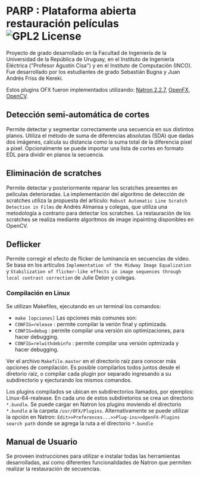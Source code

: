PARP : Plataforma abierta restauración películas ![GPL2 License](http://img.shields.io/:license-gpl2-blue.svg?style=flat-square)
===========

Proyecto de grado desarrollado en la Facultad de Ingeniería de la Universidad de la República de Uruguay, en el Instituto de Ingeniería Eléctrica ("Profesor Agustín Cisa") y en el Instituto de Computación (INCO). 
Fue desarrollado por los estudiantes de grado Sebastián Bugna y Juan Andrés Friss de Kereki.

Estos plugins OFX fueron implementados utilizando:
[Natron 2.2.7](http://natron.inria.fr), 
[OpenFX](http://openeffects.org), 
[OpenCV](http://opencv.org).

Detección semi-automática de cortes
-------
Permite detectar y segmentar correctamente una secuencia en sus distintos planos.
Utiliza el método de suma de diferencias absolutas (SDA) que dadas dos imágenes, calcula su distancia como la suma total de la diferencia píxel a píxel.
Opcionalmente se puede importar una lista de cortes en formato EDL para dividir en planos la secuencia.


Eliminación de scratches
-------

Permite detectar y posteriormente reparar los scratches presentes en películas deterioradas.
La implementación del algoritmo de detección de scratches utiliza la propuesta del artículo: `Robust Automatic Line Scratch Detection in Films` de Andrés Almansa y colegas, que utiliza una metodología a contrario para detectar los scratches.
La restauración de los scratches se realiza mediante algoritmos de image inpainting disponibles en OpenCV.


Deflicker
-------
Permite corregir el efecto de flicker de luminancia en secuencias de video.
Se basa en los artículos `Implementation of the Midway Image Equalization` y `Stabilization of flicker-like effects in image sequences
through local contrast correction` de Julie Delon y colegas.


### Compilación en Linux
Se utilizan Makefiles, ejecutando en un terminal los comandos:
- `make [opciones]`
Las opciones más comunes son:
- `CONFIG=release` : permite compilar la verión final y optimizada.
- `CONFIG=debug` : permite compilar una versión sin optimizaciones, para hacer debugging.
- `CONFIG=relwithdebinfo` : permite compilar una versión optmizada y hacer debugging.


Ver el archivo `Makefile.master` en el directorio raíz para conocer más opciones de compilación.
Es posible compilarlos todos juntos desde el diretorio raíz, o compilar cada plugin por separado ingresando a su subdirectorio y ejecturando los mismos comandos. 

Los plugins compilados se ubican en subdirectorios llamados, por ejemplos: Linux-64-realease.
En cada uno de estos subdiretorios se crea un directorio `*.bundle`. 
Se puede cargar en Natron los plugins moviendo el directorio `*.bundle` a la carpeta `/usr/OFX/Plugins`.
Alternativamente se puede utilizar la opción en Natron: `Edit>>Preferences...>>Plug-ins>>OpenFX-Plugins search path` donde se agrega la ruta a el directorio `*.bundle`


Manual de Usuario
------
Se proveen instrucciones para utilizar e instalar todas las herramientas desarrolladas, así como diferentes funcionalidades de Natron que permiten realizar la restauración de secuencias.